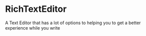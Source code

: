 # RichTextEditor
A Text Editor that has a lot of options to helping you to get a better experience while you write
